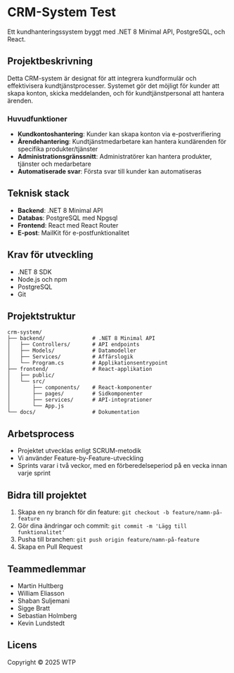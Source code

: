 # CRM-System  Test


Ett kundhanteringssystem byggt med .NET 8 Minimal API, PostgreSQL, och React.

## Projektbeskrivning

Detta CRM-system är designat för att integrera kundformulär och effektivisera kundtjänstprocesser. Systemet gör det möjligt för kunder att skapa konton, skicka meddelanden, och för kundtjänstpersonal att hantera ärenden.

### Huvudfunktioner

- **Kundkontoshantering**: Kunder kan skapa konton via e-postverifiering
- **Ärendehantering**: Kundtjänstmedarbetare kan hantera kundärenden för specifika produkter/tjänster
- **Administrationsgränssnitt**: Administratörer kan hantera produkter, tjänster och medarbetare
- **Automatiserade svar**: Första svar till kunder kan automatiseras

## Teknisk stack

- **Backend**: .NET 8 Minimal API
- **Databas**: PostgreSQL med Npgsql
- **Frontend**: React med React Router
- **E-post**: MailKit för e-postfunktionalitet

## Krav för utveckling

- .NET 8 SDK
- Node.js och npm
- PostgreSQL
- Git

## Projektstruktur

```
crm-system/
├── backend/               # .NET 8 Minimal API
│   ├── Controllers/       # API endpoints
│   ├── Models/            # Datamodeller
│   ├── Services/          # Affärslogik
│   └── Program.cs         # Applikationsentrypoint
├── frontend/              # React-applikation
│   ├── public/
│   └── src/
│       ├── components/    # React-komponenter
│       ├── pages/         # Sidkomponenter
│       ├── services/      # API-integrationer
│       └── App.js
└── docs/                  # Dokumentation
```

## Arbetsprocess

- Projektet utvecklas enligt SCRUM-metodik
- Vi använder Feature-by-Feature-utveckling
- Sprints varar i två veckor, med en förberedelseperiod på en vecka innan varje sprint

## Bidra till projektet

1. Skapa en ny branch för din feature: `git checkout -b feature/namn-på-feature`
2. Gör dina ändringar och commit: `git commit -m 'Lägg till funktionalitet'`
3. Pusha till branchen: `git push origin feature/namn-på-feature`
4. Skapa en Pull Request

## Teammedlemmar

- Martin Hultberg
- William Eliasson
- Shaban Suljemani
- Sigge Bratt
- Sebastian Holmberg
- Kevin Lundstedt

## Licens

Copyright © 2025 WTP
